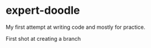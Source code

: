 # expert-doodle 
My first attempt at writing code and mostly for practice.

First shot at creating a branch
